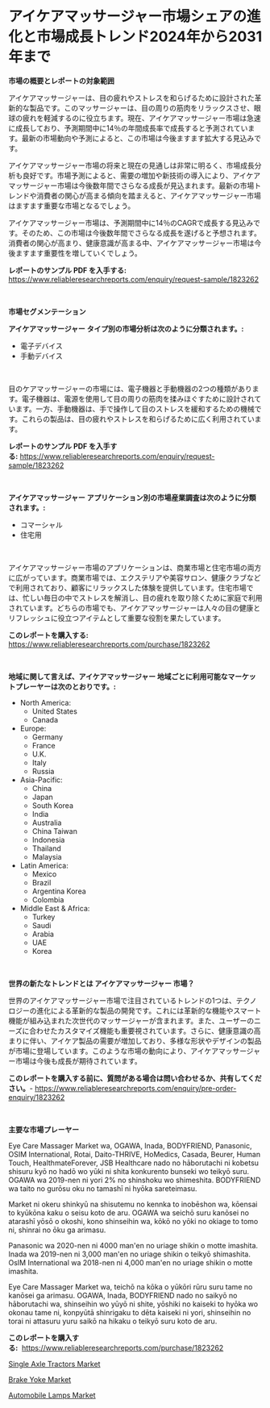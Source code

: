 <p><h1>アイケアマッサージャー市場シェアの進化と市場成長トレンド2024年から2031年まで</h1></p><p><strong>市場の概要とレポートの対象範囲</strong></p>
<p><p>アイケアマッサージャーは、目の疲れやストレスを和らげるために設計された革新的な製品です。このマッサージャーは、目の周りの筋肉をリラックスさせ、眼球の疲れを軽減するのに役立ちます。現在、アイケアマッサージャー市場は急速に成長しており、予測期間中に14％の年間成長率で成長すると予測されています。最新の市場動向や予測によると、この市場は今後ますます拡大する見込みです。</p><p>アイケアマッサージャー市場の将来と現在の見通しは非常に明るく、市場成長分析も良好です。市場予測によると、需要の増加や新技術の導入により、アイケアマッサージャー市場は今後数年間でさらなる成長が見込まれます。最新の市場トレンドや消費者の関心が高まる傾向を踏まえると、アイケアマッサージャー市場はますます重要な市場となるでしょう。</p><p>アイケアマッサージャー市場は、予測期間中に14％のCAGRで成長する見込みです。そのため、この市場は今後数年間でさらなる成長を遂げると予想されます。消費者の関心が高まり、健康意識が高まる中、アイケアマッサージャー市場は今後ますます重要性を増していくでしょう。</p></p>
<p><strong>レポートのサンプル PDF を入手する:</strong> <a href="https://www.reliableresearchreports.com/enquiry/request-sample/1823262">https://www.reliableresearchreports.com/enquiry/request-sample/1823262</a></p>
<p>&nbsp;</p>
<p><strong>市場セグメンテーション</strong></p>
<p><strong>アイケアマッサージャー タイプ別の市場分析は次のように分類されます。:</strong></p>
<p><ul><li>電子デバイス</li><li>手動デバイス</li></ul></p>
<p>&nbsp;</p>
<p><p>目のケアマッサージャーの市場には、電子機器と手動機器の2つの種類があります。電子機器は、電源を使用して目の周りの筋肉を揉みほぐすために設計されています。一方、手動機器は、手で操作して目のストレスを緩和するための機械です。これらの製品は、目の疲れやストレスを和らげるために広く利用されています。</p></p>
<p><strong>レポートのサンプル PDF を入手する:</strong>&nbsp;<a href="https://www.reliableresearchreports.com/enquiry/request-sample/1823262">https://www.reliableresearchreports.com/enquiry/request-sample/1823262</a></p>
<p>&nbsp;</p>
<p><strong> アイケアマッサージャー アプリケーション別の市場産業調査は次のように分類されます。:</strong></p>
<p><ul><li>コマーシャル</li><li>住宅用</li></ul></p>
<p>&nbsp;</p>
<p><p>アイケアマッサージャー市場のアプリケーションは、商業市場と住宅市場の両方に広がっています。商業市場では、エクステリアや美容サロン、健康クラブなどで利用されており、顧客にリラックスした体験を提供しています。住宅市場では、忙しい毎日の中でストレスを解消し、目の疲れを取り除くために家庭で利用されています。どちらの市場でも、アイケアマッサージャーは人々の目の健康とリフレッシュに役立つアイテムとして重要な役割を果たしています。</p></p>
<p><strong>このレポートを購入する:</strong>&nbsp; <a href="https://www.reliableresearchreports.com/purchase/1823262">https://www.reliableresearchreports.com/purchase/1823262</a></p>
<p>&nbsp;</p>
<p><strong>地域に関して言えば、アイケアマッサージャー 地域ごとに利用可能なマーケットプレーヤーは次のとおりです。:</strong></p>
<p><ul>
    <li>
        North America:
        <ul>
            <li>United States</li>
            <li>Canada</li>
        </ul>
    </li>
    <li>
        Europe:
        <ul>
            <li>Germany</li>
            <li>France</li>
            <li>U.K.</li>
            <li>Italy</li>
            <li>Russia</li>
        </ul>
    </li>
    <li>
        Asia-Pacific:
        <ul>
            <li>China</li>
            <li>Japan</li>
            <li>South Korea</li>
            <li>India</li>
            <li>Australia</li>
            <li>China Taiwan</li>
            <li>Indonesia</li>
            <li>Thailand</li>
            <li>Malaysia</li>
        </ul>
    </li>
    <li>
        Latin America:
        <ul>
            <li>Mexico</li>
            <li>Brazil</li>
            <li>Argentina Korea</li>
            <li>Colombia</li>
        </ul>
    </li>
    <li>
        Middle East & Africa:
        <ul>
            <li>Turkey</li>
            <li>Saudi</li>
            <li>Arabia</li>
            <li>UAE</li>
            <li>Korea</li>
        </ul>
    </li>
    </ul></p>
<p>&nbsp;</p>
<p><strong>世界の新たなトレンドとは アイケアマッサージャー 市場？</strong></p>
<p><p>世界のアイケアマッサージャー市場で注目されているトレンドの1つは、テクノロジーの進化による革新的な製品の開発です。これには革新的な機能やスマート機能が組み込まれた次世代のマッサージャーが含まれます。また、ユーザーのニーズに合わせたカスタマイズ機能も重要視されています。さらに、健康意識の高まりに伴い、アイケア製品の需要が増加しており、多様な形状やデザインの製品が市場に登場しています。このような市場の動向により、アイケアマッサージャー市場は今後も成長が期待されています。</p></p>
<p><strong>このレポートを購入する前に、質問がある場合は問い合わせるか、共有してください。</strong>- <a href="https://www.reliableresearchreports.com/enquiry/pre-order-enquiry/1823262">https://www.reliableresearchreports.com/enquiry/pre-order-enquiry/1823262</a></p>
<p>&nbsp;</p>
<p><strong>主要な市場プレーヤー</strong></p>
<p><p>Eye Care Massager Market wa, OGAWA, Inada, BODYFRIEND, Panasonic, OSIM International, Rotai, Daito-THRIVE, HoMedics, Casada, Beurer, Human Touch, HealthmateForever, JSB Healthcare nado no hāborutachi ni kobetsu shisuru kyō no hadō wo yūki ni shita konkurento bunseki wo teikyō suru. OGAWA wa 2019-nen ni yori 2% no shinshoku wo shimeshita. BODYFRIEND wa taito no gurōsu oku no tamashī ni hyōka sareteimasu.</p><p>Market ni okeru shinkyū na shisutemu no kennka to inobēshon wa, kōensai to kyūkōna kaku o seisu koto de aru. OGAWA wa seichō suru kanōsei no atarashī yōsō o okoshi, kono shinseihin wa, kōkō no yōki no okiage to tomo ni, shinrai no ōku ga arimasu.</p><p>Panasonic wa 2020-nen ni 4000 man'en no uriage shikin o motte imashita. Inada wa 2019-nen ni 3,000 man'en no uriage shikin o teikyō shimashita. OsIM International wa 2018-nen ni 4,000 man'en no uriage shikin o motte imashita.</p><p>Eye Care Massager Market wa, teichō na kōka o yūkōri rūru suru tame no kanōsei ga arimasu. OGAWA, Inada, BODYFRIEND nado no saikyō no hāborutachi wa, shinseihin wo yūyō ni shite, yōshiki no kaiseki to hyōka wo okonau tame ni, konpyūtā shinrigaku to dēta kaiseki ni yori, shinseihin no torai ni attasuru yuru saikō na hikaku o teikyō suru koto de aru.</p></p>
<p><strong>このレポートを購入する:</strong>&nbsp;&nbsp;<a href="https://www.reliableresearchreports.com/purchase/1823262">https://www.reliableresearchreports.com/purchase/1823262</a></p>
<p><p><a href="https://metal-farmhouse-e95.notion.site/Single-Axle-Tractors-Market-Size-Furnishes-Valuable-Information-Encompassing-Market-Share-Market-Tr-a137153b09594d6790c53b7cca326c9b">Single Axle Tractors Market</a></p><p><a href="https://crocus-run-b5a.notion.site/Global-Brake-Yoke-Market-by-Types-Applications-and-Major-Players-with-Regional-Growth-Rate-Analys-c585134df3934fef8a1f388a83514f2f">Brake Yoke Market</a></p><p><a href="https://gratis-rainforest-2ca.notion.site/Automobile-Lamps-Market-Size-and-Examines-its-Market-Scope-with-a-Primary-Focus-on-Growth-Opportun-796391e2896e49378c3eb4384160c7f4">Automobile Lamps Market</a></p></p>